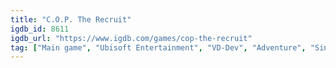 ```yaml
---
title: "C.O.P. The Recruit"
igdb_id: 8611
igdb_url: "https://www.igdb.com/games/cop-the-recruit"
tag: ["Main game", "Ubisoft Entertainment", "VD-Dev", "Adventure", "Single player", "Third person", "Action"]
---
```


